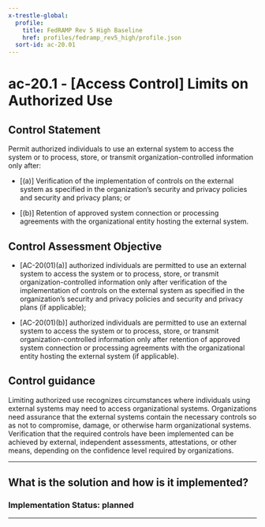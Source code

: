 ```yaml
---
x-trestle-global:
  profile:
    title: FedRAMP Rev 5 High Baseline
    href: profiles/fedramp_rev5_high/profile.json
  sort-id: ac-20.01
---
```


# ac-20.1 - \[Access Control\] Limits on Authorized Use

## Control Statement

Permit authorized individuals to use an external system to access the system or to process, store, or transmit organization-controlled information only after:

- \[(a)\] Verification of the implementation of controls on the external system as specified in the organization’s security and privacy policies and security and privacy plans; or

- \[(b)\] Retention of approved system connection or processing agreements with the organizational entity hosting the external system.

## Control Assessment Objective

- \[AC-20(01)(a)\] authorized individuals are permitted to use an external system to access the system or to process, store, or transmit organization-controlled information only after verification of the implementation of controls on the external system as specified in the organization’s security and privacy policies and security and privacy plans (if applicable);

- \[AC-20(01)(b)\] authorized individuals are permitted to use an external system to access the system or to process, store, or transmit organization-controlled information only after retention of approved system connection or processing agreements with the organizational entity hosting the external system (if applicable).

## Control guidance

Limiting authorized use recognizes circumstances where individuals using external systems may need to access organizational systems. Organizations need assurance that the external systems contain the necessary controls so as not to compromise, damage, or otherwise harm organizational systems. Verification that the required controls have been implemented can be achieved by external, independent assessments, attestations, or other means, depending on the confidence level required by organizations.

______________________________________________________________________

## What is the solution and how is it implemented?

<!-- For implementation status enter one of: implemented, partial, planned, alternative, not-applicable -->

<!-- Note that the list of rules under ### Rules: is read-only and changes will not be captured after assembly to JSON -->
<!-- Add control implementation description here for control: ac-20.1 -->

### Implementation Status: planned

______________________________________________________________________
